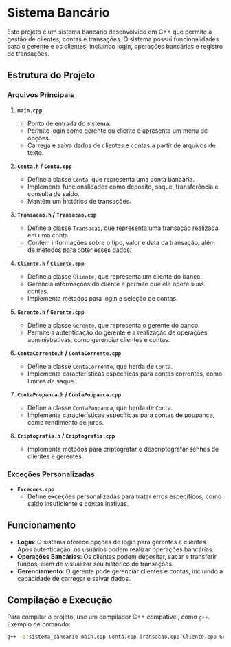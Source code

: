 # Sistema Bancário

Este projeto é um sistema bancário desenvolvido em C++ que permite a gestão de clientes, contas e transações. O sistema possui funcionalidades para o gerente e os clientes, incluindo login, operações bancárias e registro de transações.

## Estrutura do Projeto

### Arquivos Principais

1. **`main.cpp`**
   - Ponto de entrada do sistema. 
   - Permite login como gerente ou cliente e apresenta um menu de opções.
   - Carrega e salva dados de clientes e contas a partir de arquivos de texto.

2. **`Conta.h` / `Conta.cpp`**
   - Define a classe `Conta`, que representa uma conta bancária.
   - Implementa funcionalidades como depósito, saque, transferência e consulta de saldo.
   - Mantém um histórico de transações.

3. **`Transacao.h` / `Transacao.cpp`**
   - Define a classe `Transacao`, que representa uma transação realizada em uma conta.
   - Contém informações sobre o tipo, valor e data da transação, além de métodos para obter esses dados.

4. **`Cliente.h` / `Cliente.cpp`**
   - Define a classe `Cliente`, que representa um cliente do banco.
   - Gerencia informações do cliente e permite que ele opere suas contas.
   - Implementa métodos para login e seleção de contas.

5. **`Gerente.h` / `Gerente.cpp`**
   - Define a classe `Gerente`, que representa o gerente do banco.
   - Permite a autenticação do gerente e a realização de operações administrativas, como gerenciar clientes e contas.

6. **`ContaCorrente.h` / `ContaCorrente.cpp`**
   - Define a classe `ContaCorrente`, que herda de `Conta`.
   - Implementa características específicas para contas correntes, como limites de saque.

7. **`ContaPoupanca.h` / `ContaPoupanca.cpp`**
   - Define a classe `ContaPoupanca`, que herda de `Conta`.
   - Implementa características específicas para contas de poupança, como rendimento de juros.

8. **`Criptografia.h` / `Criptografia.cpp`**
   - Implementa métodos para criptografar e descriptografar senhas de clientes e gerentes.

### Exceções Personalizadas

- **`Excecoes.cpp`**
   - Define exceções personalizadas para tratar erros específicos, como saldo insuficiente e contas inativas.

## Funcionamento

- **Login**: O sistema oferece opções de login para gerentes e clientes. Após autenticação, os usuários podem realizar operações bancárias.
- **Operações Bancárias**: Os clientes podem depositar, sacar e transferir fundos, além de visualizar seu histórico de transações.
- **Gerenciamento**: O gerente pode gerenciar clientes e contas, incluindo a capacidade de carregar e salvar dados.

## Compilação e Execução

Para compilar o projeto, use um compilador C++ compatível, como `g++`. Exemplo de comando:

```bash
g++ -o sistema_bancario main.cpp Conta.cpp Transacao.cpp Cliente.cpp Gerente.cpp ContaCorrente.cpp ContaPoupanca.cpp Criptografia.cpp
